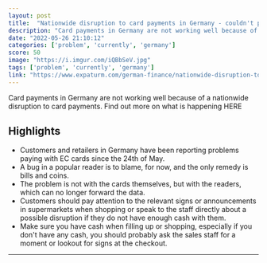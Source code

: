 ```yaml
---
layout: post
title:  "Nationwide disruption to card payments in Germany - couldn't pay my coffee at the Autobahn today - no PayPal, no crypto payments, just cash"
description: "Card payments in Germany are not working well because of a nationwide disruption to card payments. Find out more on what is happening HERE"
date: "2022-05-26 21:10:12"
categories: ['problem', 'currently', 'germany']
score: 50
image: "https://i.imgur.com/iQBbSeV.jpg"
tags: ['problem', 'currently', 'germany']
link: "https://www.expaturm.com/german-finance/nationwide-disruption-to-card-payments/"
---
```


Card payments in Germany are not working well because of a nationwide disruption to card payments. Find out more on what is happening HERE

## Highlights

- Customers and retailers in Germany have been reporting problems paying with EC cards since the 24th of May.
- A bug in a popular reader is to blame, for now, and the only remedy is bills and coins.
- The problem is not with the cards themselves, but with the readers, which can no longer forward the data.
- Customers should pay attention to the relevant signs or announcements in supermarkets when shopping or speak to the staff directly about a possible disruption if they do not have enough cash with them.
- Make sure you have cash when filling up or shopping, especially if you don't have any cash, you should probably ask the sales staff for a moment or lookout for signs at the checkout.

---
